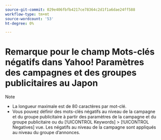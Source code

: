 ```yaml
---
source-git-commit: 029e406fbfb4217ce78364c2d1f1a6dae24ff588
workflow-type: tm+mt
source-wordcount: '53'
ht-degree: 0%

---
```

# Remarque pour le champ Mots-clés négatifs dans Yahoo! Paramètres des campagnes et des groupes publicitaires au Japon

>[!NOTE]
>
>* La longueur maximale est de 80 caractères par mot-clé.
>* Vous pouvez définir des mots-clés négatifs au niveau de la campagne et du groupe publicitaire à partir des paramètres de la campagne et du groupe publicitaire ou du [!UICONTROL Keywords] > [!UICONTROL Negatives] vue. Les négatifs au niveau de la campagne sont appliqués au niveau du groupe d’annonces.

